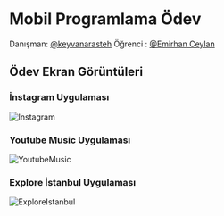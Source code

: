 # Mobil Programlama Ödev

Danışman: [@keyvanarasteh](https://github.com/keyvanarasteh)
Öğrenci : [@Emirhan Ceylan](https://github.com/Hunvisk)

## Ödev Ekran Görüntüleri

### İnstagram Uygulaması
![Instagram](https://github.com/Hunvisk/MobilProgramlamaOdev/assets/120196983/32f84555-25a6-4725-b1e8-2e326a16a41e)
### Youtube Music Uygulaması
![YoutubeMusic](https://github.com/Hunvisk/MobilProgramlamaOdev/assets/120196983/81afcd79-9beb-4aa3-a0a2-05b7e1debd64)
### Explore İstanbul Uygulaması
![ExploreIstanbul](https://github.com/Hunvisk/MobilProgramlamaOdev/assets/120196983/6787b8a2-374c-4042-941f-50c205044f25)
```

